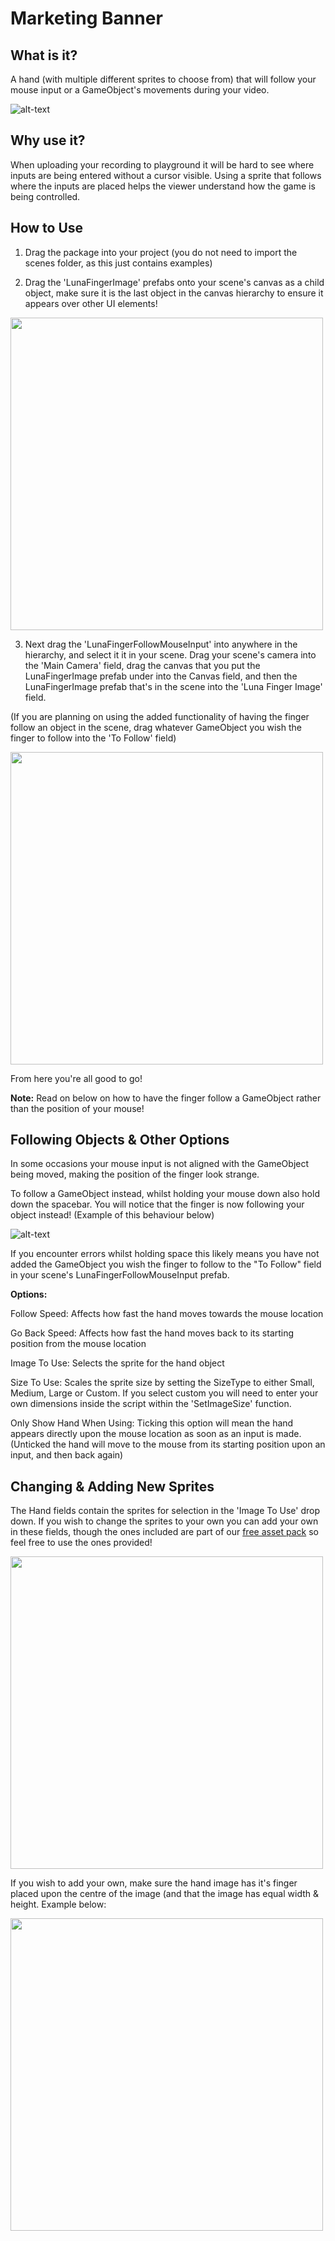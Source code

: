 # Marketing Banner

## What is it? 

A hand (with multiple different sprites to choose from) that will follow your mouse input or a GameObject's movements during your video.

![alt-text](https://media.giphy.com/media/1XOzf46BVNCtBZpOJ2/giphy.gif)
    
## Why use it?

When uploading your recording to playground it will be hard to see where inputs are being entered without a cursor visible. Using a sprite that follows where the inputs are placed helps the viewer understand how the game is being controlled.

## How to Use

1. Drag the package into your project (you do not need to import the scenes folder, as this just contains examples)

2. Drag the 'LunaFingerImage' prefabs onto your scene's canvas as a child object, make sure it is the last object in the canvas hierarchy to ensure it appears over other UI elements! 

<img src="https://i.imgur.com/NDtljq7.jpg" width="500">

3. Next drag the 'LunaFingerFollowMouseInput' into anywhere in the hierarchy, and select it it in your scene. Drag your scene's camera into the 'Main Camera' field, drag the canvas that you put the LunaFingerImage prefab under into the Canvas field, and then the LunaFingerImage prefab that's in the scene into the 'Luna Finger Image' field. 

(If you are planning on using the added functionality of having the finger follow an object in the scene, drag whatever GameObject you wish the finger to follow into the 'To Follow' field)

<img src="https://i.imgur.com/JjjhdHL.jpg" width="500">

From here you're all good to go! 

**Note:** Read on below on how to have the finger follow a GameObject rather than the position of your mouse!

## Following Objects & Other Options

In some occasions your mouse input is not aligned with the GameObject being moved, making the position of the finger look strange. 

To follow a GameObject instead, whilst holding your mouse down also hold down the spacebar. You will notice that the finger is now following your object instead! (Example of this behaviour below)

![alt-text](https://media2.giphy.com/media/IioRVND2aodw51WVIL/giphy.gif)

If you encounter errors whilst holding space this likely means you have not added the GameObject you wish the finger to follow to the "To Follow" field in your scene's LunaFingerFollowMouseInput prefab. 

**Options:**

Follow Speed: Affects how fast the hand moves towards the mouse location

Go Back Speed: Affects how fast the hand moves back to its starting position from the mouse location

Image To Use: Selects the sprite for the hand object

Size To Use: Scales the sprite size by setting the SizeType to either Small, Medium, Large or Custom. If you select custom you will need to enter your own dimensions inside the script within the 'SetImageSize' function.

Only Show Hand When Using: Ticking this option will mean the hand appears directly upon the mouse location as soon as an input is made. (Unticked the hand will move to the mouse from its starting position upon an input, and then back again)

## Changing & Adding New Sprites

The Hand fields contain the sprites for selection in the 'Image To Use' drop down. If you wish to change the sprites to your own you can add your own in these fields, though the ones included are part of our [free asset pack](https://github.com/LunaCommunity/Luna-Free-Assets) so feel free to use the ones provided!

<img src="https://i.imgur.com/ctT64dn.png" width="500">

If you wish to add your own, make sure the hand image has it's finger placed upon the centre of the image (and that the image has equal width & height. Example below:

<img src="https://i.imgur.com/TkGNstO.png" width="500">

